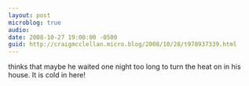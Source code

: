 ```yaml
---
layout: post
microblog: true
audio: 
date: 2008-10-27 19:00:00 -0500
guid: http://craigmcclellan.micro.blog/2008/10/28/t978937339.html
---
```

thinks that maybe he waited one night too long to turn the heat on in his house.  It is cold in here!
